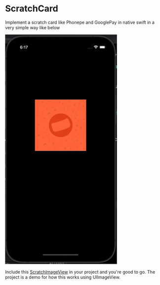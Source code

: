 # ScratchCard

Implement a scratch card like Phonepe and GooglePay in native swift in a very simple way like below

![](scratch_card.gif)

Include this [ScratchImageView](ScratchCard/ScratchImageView.swift) in your project and you're good to go. The project is a demo for how this works using UIImageView.
